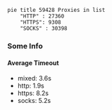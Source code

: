 
```mermaid
pie title 59428 Proxies in list
    "HTTP" : 27360
    "HTTPS": 9308
    "SOCKS" : 30398
```

### Some Info
#### Average Timeout

- mixed: 3.6s
- http: 1.9s
- https: 8.2s
- socks: 5.2s